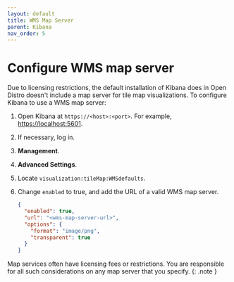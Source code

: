 ```yaml
---
layout: default
title: WMS Map Server
parent: Kibana
nav_order: 5
---
```


# Configure WMS map server

Due to licensing restrictions, the default installation of Kibana does in Open Distro doesn't include a map server for tile map visualizations. To configure Kibana to use a WMS map server:

1. Open Kibana at `https://<host>:<port>`. For example, [https://localhost:5601](https://localhost:5601).
1. If necessary, log in.
1. **Management**.
1. **Advanced Settings**.
1. Locate `visualization:tileMap:WMSdefaults`.
1. Change `enabled` to true, and add the URL of a valid WMS map server.

   ```json
   {
     "enabled": true,
     "url": "<wms-map-server-url>",
     "options": {
       "format": "image/png",
       "transparent": true
     }
   }
   ```

Map services often have licensing fees or restrictions. You are responsible for all such considerations on any map server that you specify.
{: .note }
